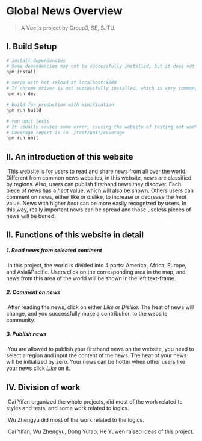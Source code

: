 # Global News Overview

> A Vue.js project by Group3, SE, SJTU.

## I. Build Setup

``` bash
# install dependencies
# Some dependencies may not be successfully installed, but it does not matter.
npm install

# serve with hot reload at localhost:8080
# If chrome driver is not successfully installed, which is very common, just manually type the address into the browser.
npm run dev

# build for production with minification
npm run build

# run unit tests
# It usually causes some error, causing the website of testing not working, but it does not matter. The test can still run correctly.
# Coverage report is in ./test/unit/coverage
npm run unit
```

## II. An introduction of this website

​	This website is for users to read and share news from all over the world.  Different from common news websites, in this website, news are classified by regions. Also, users can publish firsthand news they discover. Each piece of news has a *heat* value, which will also be shown. Others users can comment on news, either like or dislike, to increase or decrease the *heat* value. News with higher *heat* can be more easily recognized by users. In this way, really important news can be spread and those useless pieces of news will be buried.  

## II.  Functions of this website in detail

##### 	1. Read news from selected continent

​	In this project, the world is divided into 4 parts: America, Africa, Europe, and Asia&Pacific. Users click on the corresponding area in the map, and news from this area of the world will be shown in the left text-frame.

##### 	2.  Comment on news

​	After reading the news, click on either *Like* or *Dislike*. The heat of news will change, and you successfully make a contribution to the website community.

##### 	3. Publish news

​	You are allowed to publish your firsthand news on the website, you need to select a region and input the content of the news. The heat of your news will be initialized by zero. Your news can be hotter when other users like your news click *Like* on it.

## IV.  Division of work  

​	Cai Yifan organized the whole projects, did most of the work related to styles and tests, and some work related to logics. 

​	Wu Zhengyu did most of the work related to the logics.

​	Cai Yifan, Wu Zhengyu, Dong Yutao, He Yuwen raised ideas of this project.

​		